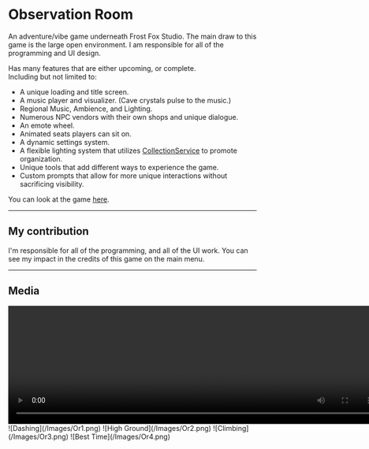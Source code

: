 # Observation Room
An adventure/vibe game underneath Frost Fox Studio.
The main draw to this game is the large open environment. I am responsible for all of the programming and UI design.

Has many features that are either upcoming, or complete.<br>
Including but not limited to:

- A unique loading and title screen.
- A music player and visualizer. (Cave crystals pulse to the music.)
- Regional Music, Ambience, and Lighting.
- Numerous NPC vendors with their own shops and unique dialogue.
- An emote wheel.
- Animated seats players can sit on.
- A dynamic settings system.
- A flexible lighting system that utilizes [CollectionService](https://create.roblox.com/docs/reference/engine/classes/CollectionService) to promote organization.
- Unique tools that add different ways to experience the game.
- Custom prompts that allow for more unique interactions without sacrificing visibility.

You can look at the game [here](https://www.roblox.com/games/9549672163/Observation-Room-alpha-0-1-4).

----
## My contribution
I'm responsible for all of the programming, and all of the UI work.
You can see my impact in the credits of this game on the main menu.

----
## Media

<video width="755" height="240" controls>
  <source src="https://i.gyazo.com/e611a185e2a50bc721f61abef525164b.mp4" type="video/mp4">
  Your browser does not support the video tag.
</video>
![Dashing](/Images/Or1.png)
![High Ground](/Images/Or2.png)
![Climbing](/Images/Or3.png)
![Best Time](/Images/Or4.png)